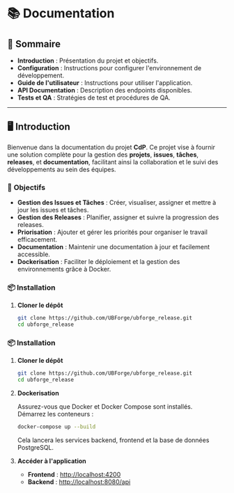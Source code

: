 # 📚 Documentation

## 📝 **Sommaire**
- **Introduction** : Présentation du projet et objectifs.
- **Configuration** : Instructions pour configurer l'environnement de développement.
- **Guide de l'utilisateur** : Instructions pour utiliser l'application.
- **API Documentation** : Description des endpoints disponibles.
- **Tests et QA** : Stratégies de test et procédures de QA.

---
    
## 🖥️ **Introduction**
Bienvenue dans la documentation du projet **CdP**. Ce projet vise à fournir une solution complète pour la gestion des **projets**, **issues**, **tâches**, **releases**, et **documentation**, facilitant ainsi la collaboration et le suivi des développements au sein des équipes.

### 🎯 **Objectifs**
- **Gestion des Issues et Tâches** : Créer, visualiser, assigner et mettre à jour les issues et tâches.
- **Gestion des Releases** : Planifier, assigner et suivre la progression des releases.
- **Priorisation** : Ajouter et gérer les priorités pour organiser le travail efficacement.
- **Documentation** : Maintenir une documentation à jour et facilement accessible.
- **Dockerisation** : Faciliter le déploiement et la gestion des environnements grâce à Docker.

### 📦 **Installation**

1. **Cloner le dépôt**
   ```bash
   git clone https://github.com/UBForge/ubforge_release.git
   cd ubforge_release


### 📦 **Installation**

1. **Cloner le dépôt**
   ```bash
   git clone https://github.com/UBForge/ubforge_release.git
   cd ubforge_release
   ```

2. **Dockerisation**

   Assurez-vous que Docker et Docker Compose sont installés.  
   Démarrez les conteneurs :  
   ```bash
   docker-compose up --build
   ```

   Cela lancera les services backend, frontend et la base de données PostgreSQL.  

3. **Accéder à l'application**

   - **Frontend** : [http://localhost:4200](http://localhost:4200)  
   - **Backend** : [http://localhost:8080/api](http://localhost:8081/api)  


